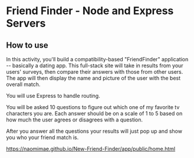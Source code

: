 # Friend Finder - Node and Express Servers

## How to use

In this activity, you'll build a compatibility-based "FriendFinder" application -- basically a dating app. This full-stack site will take in results from your users' surveys, then compare their answers with those from other users. The app will then display the name and picture of the user with the best overall match.

You will use Express to handle routing.


You will be asked 10 questions to figure out which one of my favorite tv characters you are. 
Each answer should be on a scale of 1 to 5 based on how much the user agrees or disagrees with a question.

After you answer all the questions your results will just pop up and show you who your friend match is.


https://naomimae.github.io/New-Friend-Finder/app/public/home.html

